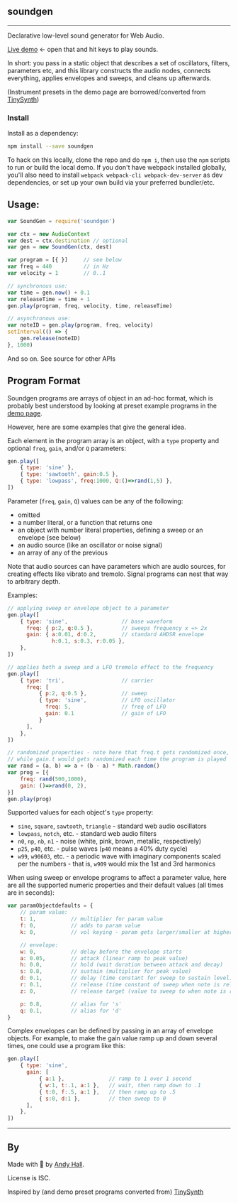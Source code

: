 ## soundgen

----

Declarative low-level sound generator for Web Audio.

[Live demo](https://andyhall.github.io/soundgen/) ← open that and hit keys to play sounds.

In short: you pass in a static object that describes a set of oscillators, filters, parameters etc, and this library constructs the audio nodes, 
connects everything, applies envelopes and sweeps, and cleans up afterwards.

(Instrument presets in the demo page are borrowed/converted from [TinySynth](https://github.com/g200kg/webaudio-tinysynth))


### Install

Install as a dependency:

```sh
npm install --save soundgen
```

To hack on this locally, clone the repo and do `npm i`, 
then use the `npm` scripts to run or build the local demo.
If you don't have webpack installed globally, you'll also need to 
install `webpack webpack-cli webpack-dev-server` as dev dependencies,
or set up your own build via your preferred bundler/etc.



## Usage:

```js
var SoundGen = require('soundgen')

var ctx = new AudioContext
var dest = ctx.destination // optional
var gen = new SoundGen(ctx, dest)

var program = [{ }]     // see below
var freq = 440          // in Hz
var velocity = 1        // 0..1

// synchronous use:
var time = gen.now() + 0.1
var releaseTime = time + 1
gen.play(program, freq, velocity, time, releaseTime)

// asynchronous use:
var noteID = gen.play(program, freq, velocity)
setInterval(() => {
    gen.release(noteID) 
}, 1000)
```

And so on. See source for other APIs


## Program Format

Soundgen programs are arrays of object in an ad-hoc format, which is 
probably best understood by looking at preset example programs in the 
[demo page](https://andyhall.github.io/soundgen/).

However, here are some examples that give the general idea. 

Each element in the program array is an object, with a `type` 
property and optional `freq`, `gain`, and/or `Q` parameters:

```js
gen.play([
    { type: 'sine' },
    { type: 'sawtooth', gain:0.5 },
    { type: 'lowpass', freq:1000, Q:()=>rand(1,5) },
])
```

Parameter (`freq`, `gain`, `Q`) values can be any of the following:
 * omitted
 * a number literal, or a function that returns one
 * an object with number literal properties, defining a 
   sweep or an envelope (see below)
 * an audio source (like an oscillator or noise signal)
 * an array of any of the previous

Note that audio sources can have parameters which are audio sources,
for creating effects like vibrato and tremolo. 
Signal programs can nest that way to arbitrary depth.

Examples:

```js
// applying sweep or envelope object to a parameter
gen.play([
    { type: 'sine',                 // base waveform
      freq: { p:2, q:0.5 },         // sweeps frequency x => 2x
      gain: { a:0.01, d:0.2,        // standard AHDSR envelope
              h:0.1, s:0.3, r:0.05 }, 
    },
])

// applies both a sweep and a LFO tremolo effect to the frequency
gen.play([
    { type: 'tri',                  // carrier
      freq: [
          { p:2, q:0.5 },           // sweep
          { type: 'sine',           // LFO oscillator
            freq: 5,                // freq of LFO
            gain: 0.1               // gain of LFO
          }
      ],
    },
])

// randomized properties - note here that freq.t gets randomized once,
// while gain.t would gets randomized each time the program is played
var rand = (a, b) => a + (b - a) * Math.random()
var prog = [{
    freq: rand(500,1000),
    gain: ()=>rand(0, 2),
}]
gen.play(prog)
```

Supported values for each object's `type` property:
 * `sine`, `square`, `sawtooth`, `triangle` - standard web audio oscillators
 * `lowpass`, `notch`, etc. - standard web audio filters
 * `n0`, `np`, `nb`, `n1` - noise (white, pink, brown, metallic, respectively)
 * `p25`, `p40`, etc. - pulse waves (`p40` means a 40% duty cycle)
 * `w99`, `w90603`, etc. - a periodic wave with imaginary components scaled per the numbers - that is, `w909` would mix the 1st and 3rd harmonics

When using sweep or envelope programs to affect a parameter value, 
here are all the supported numeric properties and their default values
(all times are in seconds):

```js
var paramObjectdefaults = {
    // param value:
    t: 1,           // multiplier for param value
    f: 0,           // adds to param value
    k: 0,           // vol keying - param gets larger/smaller at higher/lower input frequencies

    // envelope:
    w: 0,           // delay before the envelope starts
    a: 0.05,        // attack (linear ramp to peak value)
    h: 0.0,         // hold (wait duration between attack and decay)
    s: 0.8,         // sustain (multiplier for peak value)
    d: 0.1,         // delay (time constant for sweep to sustain level)
    r: 0.1,         // release (time constant of sweep when note is released)
    z: 0,           // release target (value to sweep to when note is released)

    p: 0.8,         // alias for 's'
    q: 0.1,         // alias for 'd'
}
```

Complex envelopes can be defined by passing in an array of envelope objects.
For example, to make the gain value ramp up and down several times, 
one could use a program like this:

```js
gen.play([
    { type: 'sine',
      gain: [
          { a:1 },              // ramp to 1 over 1 second
          { w:1, t:.1, a:1 },   // wait, then ramp down to .1
          { t:0, f:.5, a:1 },   // then ramp up to .5
          { s:0, d:1 },         // then sweep to 0
      ],
    },
])
```

----

## By

Made with 🍺 by [Andy Hall](https://twitter.com/fenomas).

License is ISC.

Inspired by (and demo preset programs converted from) 
[TinySynth](https://github.com/g200kg/webaudio-tinysynth)
